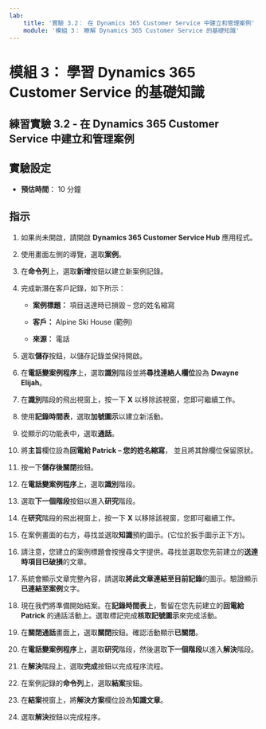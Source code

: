 ```yaml
---
lab:
    title: '實驗 3.2： 在 Dynamics 365 Customer Service 中建立和管理案例'
    module: '模組 3： 瞭解 Dynamics 365 Customer Service 的基礎知識'
---
```


模組 3： 學習 Dynamics 365 Customer Service 的基礎知識
========================

## 練習實驗 3.2 - 在 Dynamics 365 Customer Service 中建立和管理案例

## 實驗設定

  - **預估時間**： 10 分鐘

## 指示

1. 如果尚未開啟，請開啟 **Dynamics 365 Customer Service Hub** 應用程式。 

2. 使用畫面左側的導覽，選取**案例**。 

3. 在**命令列**上，選取**新增**按鈕以建立新案例記錄。

4. 完成新潛在客戶記錄，如下所示：

	- **案例標題：** 項目送達時已損毀 – 您的姓名縮寫

	- **客戶：** Alpine Ski House (範例)

	- **來源：** 電話

5. 選取**儲存**按鈕，以儲存記錄並保持開啟。 

6. 在**電話變案例程序**上，選取**識別**階段並將**尋找連絡人欄位**設為 **Dwayne Elijah**。 

7. 在**識別**階段的飛出視窗上，按一下 **X** 以移除該視窗，您即可繼續工作。 

8. 使用**記錄時間表**，選取**加號圖示**以建立新活動。 

9. 從顯示的功能表中，選取**通話**。

10. 將**主旨**欄位設為**回電給 Patrick – 您的姓名縮寫**， 並且將其餘欄位保留原狀。 

11. 按一下**儲存後關閉**按鈕。 

12. 在**電話變案例程序**上，選取**識別**階段。

13. 選取**下一個階段**按鈕以進入**研究**階段。 

14. 在**研究**階段的飛出視窗上，按一下 **X** 以移除該視窗，您即可繼續工作。 

15. 在案例畫面的右方，尋找並選取**知識**預約圖示。(它位於扳手圖示正下方)。

16. 請注意，您建立的案例標題會按搜尋文字提供。尋找並選取您先前建立的**送達時項目已破損**的文章。 

17. 系統會顯示文章完整內容，請選取**將此文章連結至目前記錄**的圖示。驗證顯示**已連結至案例**文字。 

18. 現在我們將準備開始結案。在**記錄時間表**上，暫留在您先前建立的**回電給 Patrick** 的通話活動上。選取標記完成**核取記號圖示**來完成活動。 

19. 在**關閉通話**畫面上，選取**關閉**按鈕。確認活動顯示**已關閉**。 

20. 在**電話變案例程序**上，選取**研究**階段，然後選取**下一個階段**以進入**解決**階段。 

21. 在**解決**階段上，選取**完成**按鈕以完成程序流程。 

22. 在案例記錄的**命令列**上，選取**結案**按鈕。

23. 在**結案**視窗上，將**解決方案**欄位設為**知識文章**。 

24. 選取**解決**按鈕以完成程序。 
